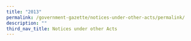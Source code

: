 ```yaml
---
title: "2013"
permalink: /government-gazette/notices-under-other-acts/permalink/
description: ""
third_nav_title: Notices under other Acts
---
```

